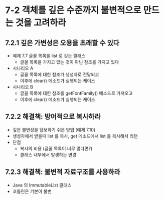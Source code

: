 # 7-2 객체를 깊은 수준까지 불변적으로 만드는 것을 고려하라

## 7.2.1 깊은 가변성은 오용을 초래할 수 있다
* 예제 7.7 글꼴 목록을 list 로 갖는 클래스
	* 글꼴 목록을 가지고 있는 것이 아닌 참조를 가지고 있다
* 시나리오 A
	* 글꼴 목록에 대한 참조가 생성자로 전달되고
	* 이후에 clear() 메소드가 실행되는 케이스
* 시나리오 B
	* 글꼴 목록에 대한 참조를 getFontFamily() 메소드로 가져오고
	* 이후에 clear() 메소드가 실행되는 케이스

## 7.2.2 해결책: 방어적으로 복사하라
* 깊은 불변성을 담보하기 쉬운 방법 (예제 7.10)
* 생성자에서 받을때 list 를 복사, get 메소드에서 list 를 복사해서 리턴
* 단점
	* 복사의 비용 (글꼴 목록이 너무 많다면?)
	* 클래스 내부에서 발생하는 변경

## 7.2.3 해결책: 불변적 자료구조를 사용하라
* Java 의 ImmutableList 클래스
* 코틀린은 기본이 불변
